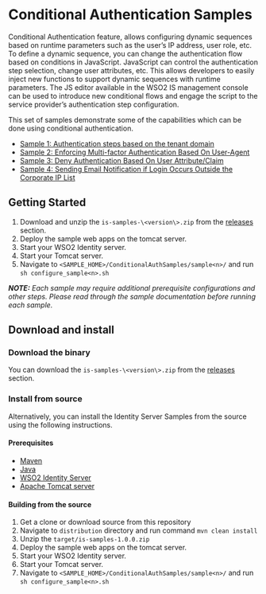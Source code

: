 # Conditional Authentication Samples

Conditional Authentication feature, allows configuring dynamic sequences based on runtime parameters such as the user’s 
IP address, user role, etc. To define a dynamic sequence, you can change the authentication flow based on conditions in 
JavaScript. JavaScript can control the authentication step selection, change user attributes, etc. This allows 
developers to easily inject new functions to support dynamic sequences with runtime parameters. The JS editor available 
in the WSO2 IS management console can be used to introduce new conditional flows and engage the script to the service 
provider’s authentication step configuration.

This set of samples demonstrate some of the capabilities which can be done using conditional authentication.

- [Sample 1: Authentication steps based on the tenant domain](https://github.com/wso2/samples-is/tree/master/conditional-auth-sample/src/main/resources/sample1)
- [Sample 2: Enforcing Multi-factor Authentication Based On User-Agent](https://github.com/wso2/samples-is/tree/master/conditional-auth-sample/src/main/resources/sample2)
- [Sample 3: Deny Authentication Based On User Attribute/Claim](https://github.com/wso2/samples-is/tree/master/conditional-auth-sample/src/main/resources/sample3)
- [Sample 4: Sending Email Notification if Login Occurs Outside the Corporate IP List](https://github.com/wso2/samples-is/tree/master/conditional-auth-sample/src/main/resources/sample4)

## Getting Started
1. Download and unzip the `is-samples-\<version\>.zip` from the [releases](https://github.com/wso2/samples-is/releases) 
section.
2. Deploy the sample web apps on the tomcat server.
3. Start your WSO2 Identity server.
4. Start your Tomcat server.
5. Navigate to `<SAMPLE_HOME>/ConditionalAuthSamples/sample<n>/` and run `sh configure_sample<n>.sh`

***NOTE:*** *Each sample may require additional prerequisite configurations and other steps. Please read through the
sample documentation before running each sample.*

## Download and install

### Download the binary

You can download the `is-samples-\<version\>.zip` from the [releases](https://github.com/wso2/samples-is/releases) 
section.

### Install from source

Alternatively, you can install the Identity Server Samples from the source using the following instructions.

#### Prerequisites

- [Maven](https://maven.apache.org/download.cgi)
- [Java](http://www.oracle.com/technetwork/java/javase/downloads)
- [WSO2 Identity Server](https://wso2.com/identity-and-access-management)
- [Apache Tomcat server](https://tomcat.apache.org/download-80.cgi)

#### Building from the source

1. Get a clone or download source from this repository
2. Navigate to `distribution` directory and run command `mvn clean install` 
3. Unzip the `target/is-samples-1.0.0.zip`
4. Deploy the sample web apps on the tomcat server.
5. Start your WSO2 Identity server.
6. Start your Tomcat server.
7. Navigate to `<SAMPLE_HOME>/ConditionalAuthSamples/sample<n>/` and run `sh configure_sample<n>.sh`
